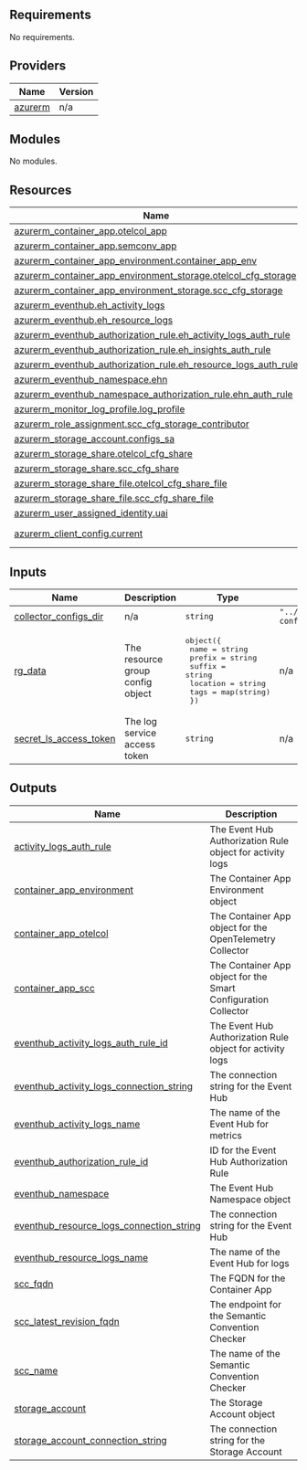 ## Requirements

No requirements.

## Providers

| Name | Version |
|------|---------|
| <a name="provider_azurerm"></a> [azurerm](#provider\_azurerm) | n/a |

## Modules

No modules.

## Resources

| Name | Type |
|------|------|
| [azurerm_container_app.otelcol_app](https://registry.terraform.io/providers/hashicorp/azurerm/latest/docs/resources/container_app) | resource |
| [azurerm_container_app.semconv_app](https://registry.terraform.io/providers/hashicorp/azurerm/latest/docs/resources/container_app) | resource |
| [azurerm_container_app_environment.container_app_env](https://registry.terraform.io/providers/hashicorp/azurerm/latest/docs/resources/container_app_environment) | resource |
| [azurerm_container_app_environment_storage.otelcol_cfg_storage](https://registry.terraform.io/providers/hashicorp/azurerm/latest/docs/resources/container_app_environment_storage) | resource |
| [azurerm_container_app_environment_storage.scc_cfg_storage](https://registry.terraform.io/providers/hashicorp/azurerm/latest/docs/resources/container_app_environment_storage) | resource |
| [azurerm_eventhub.eh_activity_logs](https://registry.terraform.io/providers/hashicorp/azurerm/latest/docs/resources/eventhub) | resource |
| [azurerm_eventhub.eh_resource_logs](https://registry.terraform.io/providers/hashicorp/azurerm/latest/docs/resources/eventhub) | resource |
| [azurerm_eventhub_authorization_rule.eh_activity_logs_auth_rule](https://registry.terraform.io/providers/hashicorp/azurerm/latest/docs/resources/eventhub_authorization_rule) | resource |
| [azurerm_eventhub_authorization_rule.eh_insights_auth_rule](https://registry.terraform.io/providers/hashicorp/azurerm/latest/docs/resources/eventhub_authorization_rule) | resource |
| [azurerm_eventhub_authorization_rule.eh_resource_logs_auth_rule](https://registry.terraform.io/providers/hashicorp/azurerm/latest/docs/resources/eventhub_authorization_rule) | resource |
| [azurerm_eventhub_namespace.ehn](https://registry.terraform.io/providers/hashicorp/azurerm/latest/docs/resources/eventhub_namespace) | resource |
| [azurerm_eventhub_namespace_authorization_rule.ehn_auth_rule](https://registry.terraform.io/providers/hashicorp/azurerm/latest/docs/resources/eventhub_namespace_authorization_rule) | resource |
| [azurerm_monitor_log_profile.log_profile](https://registry.terraform.io/providers/hashicorp/azurerm/latest/docs/resources/monitor_log_profile) | resource |
| [azurerm_role_assignment.scc_cfg_storage_contributor](https://registry.terraform.io/providers/hashicorp/azurerm/latest/docs/resources/role_assignment) | resource |
| [azurerm_storage_account.configs_sa](https://registry.terraform.io/providers/hashicorp/azurerm/latest/docs/resources/storage_account) | resource |
| [azurerm_storage_share.otelcol_cfg_share](https://registry.terraform.io/providers/hashicorp/azurerm/latest/docs/resources/storage_share) | resource |
| [azurerm_storage_share.scc_cfg_share](https://registry.terraform.io/providers/hashicorp/azurerm/latest/docs/resources/storage_share) | resource |
| [azurerm_storage_share_file.otelcol_cfg_share_file](https://registry.terraform.io/providers/hashicorp/azurerm/latest/docs/resources/storage_share_file) | resource |
| [azurerm_storage_share_file.scc_cfg_share_file](https://registry.terraform.io/providers/hashicorp/azurerm/latest/docs/resources/storage_share_file) | resource |
| [azurerm_user_assigned_identity.uai](https://registry.terraform.io/providers/hashicorp/azurerm/latest/docs/resources/user_assigned_identity) | resource |
| [azurerm_client_config.current](https://registry.terraform.io/providers/hashicorp/azurerm/latest/docs/data-sources/client_config) | data source |

## Inputs

| Name | Description | Type | Default | Required |
|------|-------------|------|---------|:--------:|
| <a name="input_collector_configs_dir"></a> [collector\_configs\_dir](#input\_collector\_configs\_dir) | n/a | `string` | `"../../collector-configs"` | no |
| <a name="input_rg_data"></a> [rg\_data](#input\_rg\_data) | The resource group config object | <pre>object({<br>    name     = string<br>    prefix   = string<br>    suffix   = string<br>    location = string<br>    tags     = map(string)<br>  })</pre> | n/a | yes |
| <a name="input_secret_ls_access_token"></a> [secret\_ls\_access\_token](#input\_secret\_ls\_access\_token) | The log service access token | `string` | n/a | yes |

## Outputs

| Name | Description |
|------|-------------|
| <a name="output_activity_logs_auth_rule"></a> [activity\_logs\_auth\_rule](#output\_activity\_logs\_auth\_rule) | The Event Hub Authorization Rule object for activity logs |
| <a name="output_container_app_environment"></a> [container\_app\_environment](#output\_container\_app\_environment) | The Container App Environment object |
| <a name="output_container_app_otelcol"></a> [container\_app\_otelcol](#output\_container\_app\_otelcol) | The Container App object for the OpenTelemetry Collector |
| <a name="output_container_app_scc"></a> [container\_app\_scc](#output\_container\_app\_scc) | The Container App object for the Smart Configuration Collector |
| <a name="output_eventhub_activity_logs_auth_rule_id"></a> [eventhub\_activity\_logs\_auth\_rule\_id](#output\_eventhub\_activity\_logs\_auth\_rule\_id) | The Event Hub Authorization Rule object for activity logs |
| <a name="output_eventhub_activity_logs_connection_string"></a> [eventhub\_activity\_logs\_connection\_string](#output\_eventhub\_activity\_logs\_connection\_string) | The connection string for the Event Hub |
| <a name="output_eventhub_activity_logs_name"></a> [eventhub\_activity\_logs\_name](#output\_eventhub\_activity\_logs\_name) | The name of the Event Hub for metrics |
| <a name="output_eventhub_authorization_rule_id"></a> [eventhub\_authorization\_rule\_id](#output\_eventhub\_authorization\_rule\_id) | ID for the Event Hub Authorization Rule |
| <a name="output_eventhub_namespace"></a> [eventhub\_namespace](#output\_eventhub\_namespace) | The Event Hub Namespace object |
| <a name="output_eventhub_resource_logs_connection_string"></a> [eventhub\_resource\_logs\_connection\_string](#output\_eventhub\_resource\_logs\_connection\_string) | The connection string for the Event Hub |
| <a name="output_eventhub_resource_logs_name"></a> [eventhub\_resource\_logs\_name](#output\_eventhub\_resource\_logs\_name) | The name of the Event Hub for logs |
| <a name="output_scc_fqdn"></a> [scc\_fqdn](#output\_scc\_fqdn) | The FQDN for the Container App |
| <a name="output_scc_latest_revision_fqdn"></a> [scc\_latest\_revision\_fqdn](#output\_scc\_latest\_revision\_fqdn) | The endpoint for the Semantic Convention Checker |
| <a name="output_scc_name"></a> [scc\_name](#output\_scc\_name) | The name of the Semantic Convention Checker |
| <a name="output_storage_account"></a> [storage\_account](#output\_storage\_account) | The Storage Account object |
| <a name="output_storage_account_connection_string"></a> [storage\_account\_connection\_string](#output\_storage\_account\_connection\_string) | The connection string for the Storage Account |
